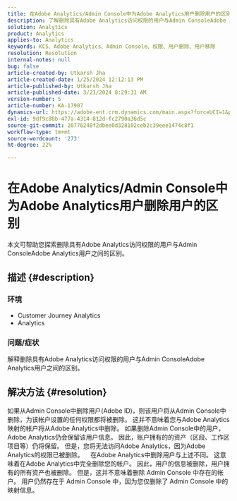 ```yaml
---
title: 在Adobe Analytics/Admin Console中为Adobe Analytics用户删除用户的区别
description: 了解删除具有Adobe Analytics访问权限的用户与Admin ConsoleAdobe Analytics用户之间的区别。
solution: Analytics
product: Analytics
applies-to: Analytics
keywords: KCS、Adobe Analytics、Admin Console、权限、用户删除、用户移除
resolution: Resolution
internal-notes: null
bug: false
article-created-by: Utkarsh Jha
article-created-date: 1/25/2024 12:12:13 PM
article-published-by: Utkarsh Jha
article-published-date: 3/21/2024 8:29:31 AM
version-number: 5
article-number: KA-17907
dynamics-url: https://adobe-ent.crm.dynamics.com/main.aspx?forceUCI=1&pagetype=entityrecord&etn=knowledgearticle&id=27a7d5f6-7abb-ee11-a569-6045bd0065b6
exl-id: 9df9c88b-477a-4314-812d-fc2790a36d5c
source-git-commit: 20776248f2dbee0d328102ceb2c39eee1474c8f1
workflow-type: tm+mt
source-wordcount: '273'
ht-degree: 22%

---
```


# 在Adobe Analytics/Admin Console中为Adobe Analytics用户删除用户的区别


本文可帮助您探索删除具有Adobe Analytics访问权限的用户与Admin ConsoleAdobe Analytics用户之间的区别。

## 描述 {#description}


### <b>环境</b>

- Customer Journey Analytics
- Analytics




### <b>问题/症状</b>

解释删除具有Adobe Analytics访问权限的用户与Admin ConsoleAdobe Analytics用户之间的区别。


## 解决方法 {#resolution}


如果从Admin Console中删除用户(Adobe ID)，则该用户将从Admin Console中删除，为该帐户设置的任何权限都将被删除。
这并不意味着您与Adobe Analytics映射的帐户将从Adobe Analytics中删除。 如果删除Admin Console中的用户，Adobe Analytics仍会保留该用户信息。
因此，账户拥有的的资产（区段、工作区项目等）仍将保留。
但是，您将无法访问Adobe Analytics，因为Adobe Analytics的权限已被删除。
  
在Adobe Analytics中删除用户与上述不同。 这意味着在Adobe Analytics中完全删除您的帐户。
因此，用户的信息被删除，用户拥有的所有资产也被删除。
但是，这并不意味着删除 Admin Console 中存在的帐户。 用户仍然存在于 Admin Console 中，因为您仅删除了 Admin Console 中的映射信息。
